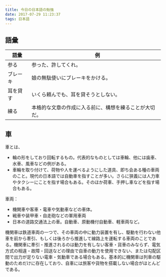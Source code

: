 ```yaml
---
title: 今日の日本語の勉強
date: 2017-07-29 11:23:37
tags: 日本語
---
```


## 語彙
 語彙|　例
 --|--
参る | 参った、許してくれ。
ブレーキ   | 娘の無駄使いにブレーキをかける。
耳を貸す   | いくら頼んでも、耳を貸そうとしない。
練る | 本格的な文章の作成に入る前に、構想を練ることが大切だ。


## 車

車とは、
* 輪の形をしており回転するもの。代表的なものとしては車輪、他には歯車、水車、風車などの例がある。
* 車輪を取り付けて、荷物や人を運べるようにした道具、即ち会ある種の車両のこと。現代の日本語では自動車を指すことが多い。さらに狭義には人力車やタクシーにことを指す場合もある。そのほか荷車、手押し車などを指す場合もある。

車両：
* 機関車や客車・電車や気動車などの車体。
* 戦車や装甲車・自走砲などの軍用車両
* 日本の道路交通法上の車。自動車、原動機付自動車、軽車両など。

機関車は鉄道車両の一つで、その車両の中に動力装置を有し、駆動を行わない他車を前から牽引、もしくは後ろから推進して線路上を運転する車両のことである。機関車に牽引・推進されるのは動力を有しない客車・貨車のみならず、電気方式の相違・故障・回送などの理由で自車の動力を使用できない、または勾配区間で出力が足りない電車・気動車である場合もある。基本的に機関車は列車の駆動のためだけに存在しており、自車には旅客や貨物を搭載しない場合がほとんどである。

